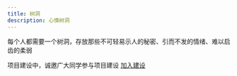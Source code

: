 ```yaml
---
title: 树洞
description: 心情树洞
---
```


每个人都需要一个树洞，存放那些不可轻易示人的秘密、引而不发的情绪、难以启齿的柔弱

项目建设中，诚邀广大同学参与项目建设
 [加入建设](/cn/join-us/join/)